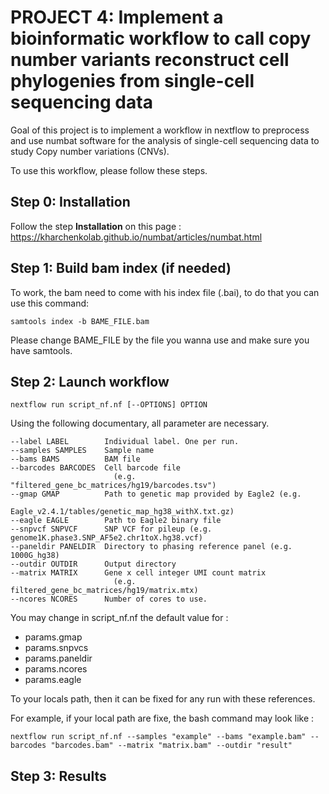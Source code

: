 # PROJECT 4: Implement a bioinformatic workflow to call copy number variants reconstruct cell phylogenies from single-cell sequencing data

Goal of this project is to implement a workflow in nextflow to preprocess and use numbat software for the analysis of single-cell sequencing data to study Copy number variations (CNVs).

To use this workflow, please follow these steps. 

## Step 0: Installation

Follow the step **Installation** on this page :
https://kharchenkolab.github.io/numbat/articles/numbat.html

## Step 1: Build bam index (if needed)
To work, the bam need to come with his index file (.bai), to do that you can use this command:

```samtools index -b BAME_FILE.bam```

Please change BAME_FILE by the file you wanna use and make sure you have samtools.

## Step 2: Launch workflow
```nextflow run script_nf.nf [--OPTIONS] OPTION```

Using the following documentary, all parameter are necessary.
```
--label LABEL        Individual label. One per run.
--samples SAMPLES    Sample name
--bams BAMS          BAM file
--barcodes BARCODES  Cell barcode file
                       (e.g. "filtered_gene_bc_matrices/hg19/barcodes.tsv")
--gmap GMAP          Path to genetic map provided by Eagle2 (e.g.
                       Eagle_v2.4.1/tables/genetic_map_hg38_withX.txt.gz)
--eagle EAGLE        Path to Eagle2 binary file 
--snpvcf SNPVCF      SNP VCF for pileup (e.g. genome1K.phase3.SNP_AF5e2.chr1toX.hg38.vcf)
--paneldir PANELDIR  Directory to phasing reference panel (e.g. 1000G_hg38)
--outdir OUTDIR      Output directory
--matrix MATRIX      Gene x cell integer UMI count matrix
                       (e.g. filtered_gene_bc_matrices/hg19/matrix.mtx)
--ncores NCORES      Number of cores to use.
```

You may change in script_nf.nf the default value for :
  - params.gmap
  - params.snpvcs
  - params.paneldir
  - params.ncores
  - params.eagle
    
To your locals path, then it can be fixed for any run with these references. 

For example, if your local path are fixe, the bash command may look like : 

```nextflow run script_nf.nf --samples "example" --bams "example.bam" --barcodes "barcodes.bam" --matrix "matrix.bam" --outdir "result"```

## Step 3: Results
